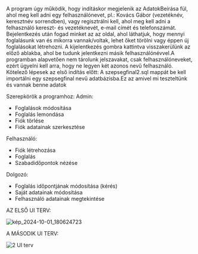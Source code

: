 A program úgy működik, hogy indításkor megjelenik az AdatokBeírása fül, ahol meg kell adni egy felhasználónevet, pl.: Kovács Gábor (vezetéknév, keresztnév sorrendben), vagy regisztrálni kell, ahol meg kell adni a felhasználó kereszt- és vezetéknevét, e-mail címét és telefonszámát. Bejelentkezés után fogad minket az az oldal, ahol láthatjuk, hogy mennyi foglalásunk van és mikorra vannak/voltak, lehet őket törölni vagy éppen új foglalásokat létrehozni. A kijelentkezés gombra kattintva visszakerülünk az előző ablakba, ahol be tudunk jelentkezni másik felhasználónévvel.A programban alapvetően nem tárolunk jelszavakat, csak felhasználóneveket, ezért ügyelni kell arra, hogy ne legyen két azonos nevű felhasználó.
Kötelező lépesek az első indítás előtt: 
A szepsegfinal2.sql mappát be kell importálni egy szepsegfinal nevű adatbázisba.Ez az amivel mi teszteltünk és vannak benne adatok

Szerepkörök a programhoz:
Admin:
- Foglalások módosítása
- Foglalás lemondása
- Fiók törlése
- Fiók adatainak szerkesztése

Felhasználó:
- Fiók létrehozása
- Foglalás
- Szabadidőpontok nézése

Dolgozó:
- Foglalás időpontjának módosítása (kérés)
- Saját adatainak módosítása
- Felhasználó adatainak megtekintése

AZ ELSŐ UI TERV:

![kép_2024-10-01_180624723](https://github.com/user-attachments/assets/9163f7af-8be6-4c4c-95d3-9e163f0fff8c)

A MÁSODIK UI TERV:

![2  UI terv](https://github.com/user-attachments/assets/57c39ac0-0c8a-4436-ad4e-90da85318c7c)
